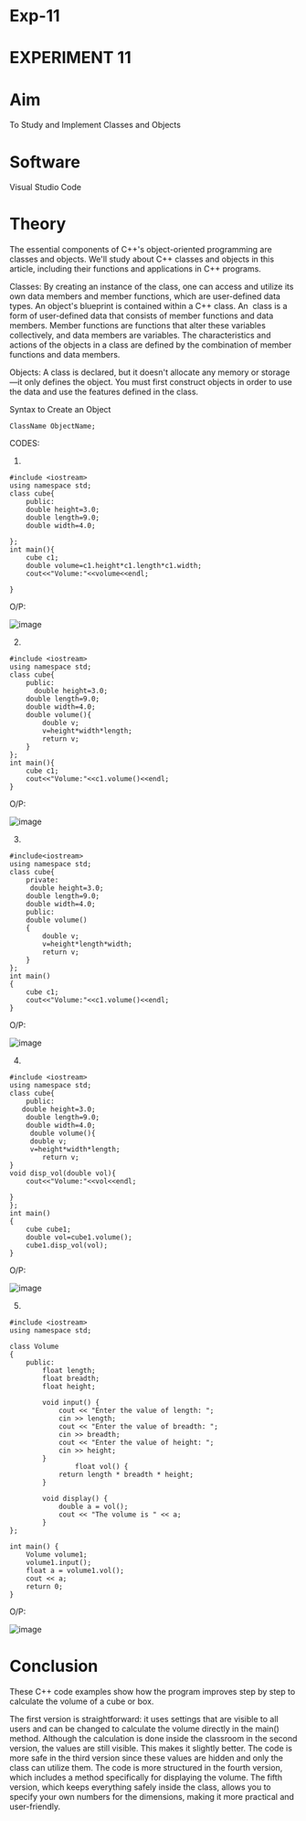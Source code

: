 # Exp-11
# EXPERIMENT 11
# Aim 
To Study and Implement Classes and Objects
# Software 
Visual Studio Code
# Theory
The essential components of C++'s object-oriented programming are classes and objects. We'll study about C++ classes and objects in this article, including their functions and applications in C++ programs.

Classes:  By creating an instance of the class, one can access and utilize its own data members and member functions, which are user-defined data types. An object's blueprint is contained within a C++ class.
An  class is a form of user-defined data that consists of member functions and data members.
Member functions are functions that alter these variables collectively, and data members are variables. The characteristics and actions of the objects in a class are defined by the combination of member functions and data members.

Objects: A class is declared, but it doesn't allocate any memory or storage—it only defines the object. You must first construct objects in order to use the data and use the features defined in the class.

Syntax to Create an Object
```
ClassName ObjectName;
```
CODES:

1.
```
#include <iostream>
using namespace std;
class cube{
    public:
    double height=3.0;
    double length=9.0;
    double width=4.0;

};
int main(){
    cube c1;
    double volume=c1.height*c1.length*c1.width;
    cout<<"Volume:"<<volume<<endl;
    
}
```

O/P:

![image](https://github.com/user-attachments/assets/88d49d6c-2f7c-4a20-87d2-9aa3a2c92a41)


2.
```
#include <iostream>
using namespace std;
class cube{
    public:
      double height=3.0;
    double length=9.0;
    double width=4.0;
    double volume(){
        double v;
        v=height*width*length;
        return v;
    }
};
int main(){
    cube c1;
    cout<<"Volume:"<<c1.volume()<<endl;
}
```

O/P:

![image](https://github.com/user-attachments/assets/86df370d-8e2b-4822-882b-fcef6e568d7b)


3.
```
#include<iostream>
using namespace std;
class cube{
    private:
     double height=3.0;
    double length=9.0;
    double width=4.0;
    public:
    double volume()
    {
        double v;
        v=height*length*width;
        return v;
    }
};
int main()
{
    cube c1;
    cout<<"Volume:"<<c1.volume()<<endl;
}
```

O/P:

![image](https://github.com/user-attachments/assets/5502a79b-d881-4cb5-a473-68a334e62114)

4.
```
#include <iostream>
using namespace std;
class cube{
    public:
   double height=3.0;
    double length=9.0;
    double width=4.0;
     double volume(){
     double v;
     v=height*width*length;
        return v;
}
void disp_vol(double vol){
    cout<<"Volume:"<<vol<<endl;

}
};
int main()
{
    cube cube1;
    double vol=cube1.volume();
    cube1.disp_vol(vol);
}
```

O/P:

![image](https://github.com/user-attachments/assets/6743ffdb-22b3-4b17-9908-8c54ef93183d)


5.
```
#include <iostream>
using namespace std;

class Volume 
{
    public:
        float length;
        float breadth;
        float height;
        
        void input() {
            cout << "Enter the value of length: ";
            cin >> length;
            cout << "Enter the value of breadth: ";
            cin >> breadth;
            cout << "Enter the value of height: ";
            cin >> height;
        }
                float vol() {
            return length * breadth * height;
        }
        
        void display() {
            double a = vol();
            cout << "The volume is " << a;
        }
};

int main() {
    Volume volume1;
    volume1.input();
    float a = volume1.vol();
    cout << a;
    return 0;
}
```

O/P:

![image](https://github.com/user-attachments/assets/cad19e66-eb27-44b4-9ec2-6f7486bfa944)


# Conclusion
These C++ code examples show how the program improves step by step to calculate the volume of a cube or box.

The first version is straightforward: it uses settings that are visible to all users and can be changed to calculate the volume directly in the main() method. Although the calculation is done inside the classroom in the second version, the values are still visible. This makes it slightly better. The code is more safe in the third version since these values are hidden and only the class can utilize them. The code is more structured in the fourth version, which includes a method specifically for displaying the volume. The fifth version, which keeps everything safely inside the class, allows you to specify your own numbers for the dimensions, making it more practical and user-friendly.
